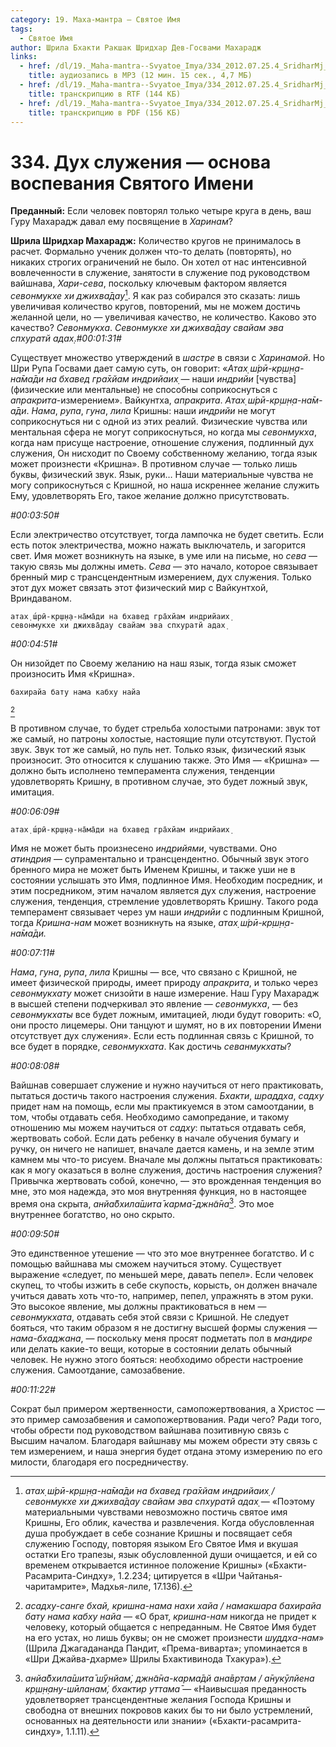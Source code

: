 ```yaml
---
category: 19. Маха-мантра — Святое Имя
tags:
  - Святое Имя
author: Шрила Бхакти Ракшак Шридхар Дев-Госвами Махарадж
links:
  - href: /dl/19._Maha-mantra--Svyatoe_Imya/334_2012.07.25.4_SridharMj_Duh_slujeniya-osnova_vospevaniya_Svyatogo_Imeni.mp3
    title: аудиозапись в MP3 (12 мин. 15 сек., 4,7 МБ)
  - href: /dl/19._Maha-mantra--Svyatoe_Imya/334_2012.07.25.4_SridharMj_Duh_slujeniya-osnova_vospevaniya_Svyatogo_Imeni.rtf
    title: транскрипцию в RTF (144 КБ)
  - href: /dl/19._Maha-mantra--Svyatoe_Imya/334_2012.07.25.4_SridharMj_Duh_slujeniya-osnova_vospevaniya_Svyatogo_Imeni.pdf
    title: транскрипцию в PDF (156 КБ)
---
```


# 334.  Дух служения — основа воспевания Святого Имени

**Преданный:** Если человек повторял только четыре круга в день, ваш Гуру Махарадж давал ему посвящение в *Харинам*?

**Шрила Шридхар Махарадж:** Количество кругов не принималось в расчет. Формально ученик должен что-то делать (повторять), но никаких строгих ограничений не было. Он хотел от нас интенсивной вовлеченности в служение, занятости в служение под руководством вайшнава, *Хари-сева*, поскольку ключевым фактором является *севонмукхе хи джихва̄дау*[^_ftn1]. Я как раз собирался это сказать: лишь увеличивая количество кругов, повторений, мы не можем достичь желанной цели, но — увеличивая качество, не количество. Каково это качество? *Севонмукха*. *Севонмукхе хи джихва̄дау свайам эва спхуратй адах̣*.*#00:01:31#*

Существует множество утверждений в *шастре* в связи с *Харинамой*. Но Шри Рупа Госвами дает самую суть, он говорит: «*Атах̣ ш́рӣ-кр̣ш̣н̣а-на̄ма̄ди на бхавед гра̄хйам индрийаих̣* — наши *индрийи* [чувства] (физические или ментальные) не способны соприкоснуться с *апракрита*-измерением». Вайкунтха, *апракрита*. *Атах̣ ш́рӣ-кр̣ш̣н̣а-на̄м-а̄ди*. *Нама*, *рупа*, *гуна*, *лила* Кришны: наши *индрийи* не могут соприкоснуться ни с одной из этих реалий. Физические чувства или ментальная сфера не могут соприкоснуться, но когда мы *севонмукха*, когда нам присуще настроение, отношение служения, подлинный дух служения, Он нисходит по Своему собственному желанию, тогда язык может произнести «Кришна». В противном случае — только лишь буквы, физический звук. Язык, руки… Наши материальные чувства не могу соприкоснуться с Кришной, но наша искреннее желание служить Ему, удовлетворять Его, такое желание должно присутствовать.

*#00:03:50#*

Если электричество отсутствует, тогда лампочка не будет светить. Если есть поток электричества, можно нажать выключатель, и загорится свет. Имя может возникнуть на языке, в уме или на письме, но *сева* — такую связь мы должны иметь. *Сева* — это начало, которое связывает бренный мир с трансцендентным измерением, дух служения. Только этот дух может связать этот физический мир с Вайкунтхой, Вриндаваном.

    атах̣ ш́рӣ-кр̣ш̣н̣а-на̄ма̄ди на бхавед гра̄хйам индрийаих̣
    севонмукхе хи джихва̄дау свайам эва спхуратй адах̣

*#00:04:51#*

Он низойдет по Своему желанию на наш язык, тогда язык сможет произносить Имя «Кришна».

    бахирайа бату нама кабху найа
[^_ftn2]

В противном случае, то будет стрельба холостыми патронами: звук тот же самый, но патроны холостые, настоящие пули отсутствуют. Пустой звук. Звук тот же самый, но пуль нет. Только язык, физический язык произносит. Это относится к слушанию также. Это Имя — «Кришна» — должно быть исполнено темперамента служения, тенденции удовлетворять Кришну, в противном случае, это будет ложный звук, имитация.

*#00:06:09#*

    атах̣ ш́рӣ-кр̣ш̣н̣а-на̄ма̄ди на бхавед гра̄хйам индрийаих̣

Имя не может быть произнесено *индрийями*, чувствами. Оно *атиндрия* — супраментально и трансцендентно. Обычный звук этого бренного мира не может быть Именем Кришны, и также уши не в состоянии услышать это Имя, подлинное Имя. Необходим посредник, и этим посредником, этим началом является дух служения, настроение служения, тенденция, стремление удовлетворять Кришну. Такого рода темперамент связывает через ум наши *индрийи* с подлинным Кришной, тогда *Кришна-нам* может возникнуть на языке, *атах̣ ш́рӣ-кр̣ш̣н̣а-на̄ма̄ди.*

*#00:07:11#*

*Нама*, *гуна*, *рупа*, *лила* Кришны — все, что связано с Кришной, не имеет физической природы, имеет природу *апракрита*, и только через *севонмукхату* может снизойти в наше измерение. Наш Гуру Махарадж в высшей степени подчеркивал это явление — *севонмукха*, — без *севонмукхаты* все будет ложным, имитацией, люди будут говорить: «О, они просто лицемеры. Они танцуют и шумят, но в их повторении Имени отсутствует дух служения». Если есть подлинная связь с Кришной, то все будет в порядке, *севонмукхата*. Как достичь *севанмукхаты*?

*#00:08:08#*

Вайшнав совершает служение и нужно научиться от него практиковать, пытаться достичь такого настроения служения. *Бхакти*, *шраддха*, *садху* придет нам на помощь, если мы практикуемся в этом самоотдании, в том, чтобы отдавать себя. Необходимо самопредание, и такому отношению мы можем научиться от *садху*: пытаться отдавать себя, жертвовать собой. Если дать ребенку в начале обучения бумагу и ручку, он ничего не напишет, вначале дается камень, и на земле этим камнем мы что-то рисуем. Вначале мы должны пытаться практиковать: как я могу оказаться в волне служения, достичь настроения служения? Привычка жертвовать собой, конечно, — это врожденная тенденция во мне, это моя надежда, это моя внутренняя функция, но в настоящее время она скрыта, *анйа̄бхила̄шита̄ карма̄-джн̃а̄на*[^_ftn3]. Это мое внутреннее богатство, но оно скрыто.

*#00:09:50#*

Это единственное утешение — что это мое внутреннее богатство. И с помощью вайшнава мы сможем научиться этому. Существует выражение «следует, по меньшей мере, давать пепел». Если человек скупец, то чтобы изжить в себе скупость, корысть, он должен вначале учиться давать хоть что-то, например, пепел, упражнять в этом руки. Это высокое явление, мы должны практиковаться в нем — *севонмукхата*, отдавать себя этой связи с Кришной. Не следует бояться, что таким образом я не достигну высшей формы служения — *нама-бхаджана*, — поскольку меня просят подметать пол в *мандире* или делать какие-то вещи, которые в состоянии делать обычный человек. Не нужно этого бояться: необходимо обрести настроение служения. Самоотдание, самозабвение.

*#00:11:22#*

Сократ был примером жертвенности, самопожертвования, а Христос — это пример самозабвения и самопожертвования. Ради чего? Ради того, чтобы обрести под руководством вайшнава позитивную связь с Высшим началом. Благодаря вайшнаву мы можем обрести эту связь с тем измерением, и наша энергия будет отдана этому измерению по его милости, благодаря его посредничеству.



[^_ftn1]: *атах̣ ш́рӣ-кр̣ш̣н̣а-на̄ма̄ди на бхавед гра̄хйам индрийаих̣ / севонмукхе хи джихва̄дау свайам эва спхуратй адах̣* — «Поэтому материальными чувствами невозможно постичь святое имя Кришны, Его облик, качества и развлечения. Когда обусловленная душа пробуждает в себе сознание Кришны и посвящает себя служению Господу, повторяя языком Его Святое Имя и вкушая остатки Его трапезы, язык обусловленной души очищается, и ей со временем открывается истинное положение Кришны» («Бхакти-Расамрита-Синдху», 1.2.234; цитируется в «Шри Чайтанья-чаритамрите», Мадхья-лиле, 17.136).

[^_ftn2]: *асадху-санге бхай, кришна-нама нахи хайа / намакшара бахирайа бату нама кабху найа* — «О брат, *кришна-нам* никогда не придет к человеку, который общается с непреданным. Не Святое Имя будет на его устах, но лишь буквы; он не сможет произнести *шуддха-нам*» (Шрила Джагадананда Пандит, «Према-виварта»; упоминается в «Шри Джайва-дхарме» Шрилы Бхактивинода Тхакура»).

[^_ftn3]: *анйа̄бхила̄шита̄ ш́ӯнйам̇, джн̃а̄на-карма̄дй ана̄вр̣там / а̄нукӯлйена кр̣ш̣н̣ану-шӣланам̇, бхактир уттама̄* — «Наивысшая преданность удовлетворяет трансцендентные желания Господа Кришны и свободна от внешних покровов каких бы то ни было устремлений, основанных на деятельности или знании» («Бхакти-расамрита-синдху», 1.1.11).

